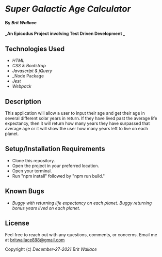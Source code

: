 # _Super Galactic Age Calculator_

#### By _**Brit Wallace**_

#### _An Epicodus Project involving Test Driven Development _

## Technologies Used

* _HTML_
* _CSS & Bootstrap_
* _Javascript & jQuery_
* _Node Package
* _Jest_
* _Webpack_

## Description

This application will allow a user to input their age and get their age in several different solar years in return.  If they have lived past the average life expectancy, then it will return how many years they have surpassed that average age or it will show the user how many years left to live on each planet.

## Setup/Installation Requirements

* Clone this repository.
* Open the project in your preferred location.
* Open your terminal.
* Run "npm install" followed by "npm run build."


## Known Bugs

* _Buggy with returning life expectancy on each planet. Buggy returning bonus years lived on each planet._


## License

Feel free to reach out with any questions, comments, or concerns. Email me at britwallace888@gmail.com 


Copyright (c) _December-27-2021_ _Brit Wallace_